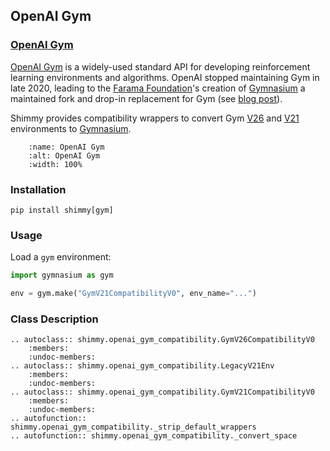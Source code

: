 ## OpenAI Gym

### [OpenAI Gym](https://github.com/openai/gym)

[OpenAI Gym](https://github.com/openai/gym) is a widely-used standard API for developing reinforcement learning environments and algorithms. OpenAI stopped maintaining Gym in late 2020, leading to the [Farama Foundation](https://farama.org/)'s creation of [Gymnasium](https://gymnasium.farama.org/) a maintained fork and drop-in replacement for Gym (see [blog post](https://farama.org/Announcing-The-Farama-Foundation)).

Shimmy provides compatibility wrappers to convert Gym [V26](https://github.com/openai/gym/releases/tag/0.26.0) and [V21](https://github.com/openai/gym/releases/tag/v0.21.0) environments to [Gymnasium](https://gymnasium.farama.org/).

```{figure} /_static/img/openai_gym.png
    :name: OpenAI Gym
    :alt: OpenAI Gym
    :width: 100%
```

### Installation
```
pip install shimmy[gym]
```

### Usage

Load a `gym` environment:
```python
import gymnasium as gym

env = gym.make("GymV21CompatibilityV0", env_name="...")
```

[//]: # (Run the environment:)
[//]: # (```python)

[//]: # ()
[//]: # (```)
[//]: # (TODO: make this a full example)

### Class Description
```{eval-rst}
.. autoclass:: shimmy.openai_gym_compatibility.GymV26CompatibilityV0
    :members:
    :undoc-members:
.. autoclass:: shimmy.openai_gym_compatibility.LegacyV21Env
    :members:
    :undoc-members:
.. autoclass:: shimmy.openai_gym_compatibility.GymV21CompatibilityV0
    :members:
    :undoc-members:
.. autofunction:: shimmy.openai_gym_compatibility._strip_default_wrappers
.. autofunction:: shimmy.openai_gym_compatibility._convert_space
```
